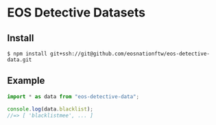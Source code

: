 # EOS Detective Datasets

## Install

```
$ npm install git+ssh://git@github.com/eosnationftw/eos-detective-data.git
```

## Example

```ts
import * as data from "eos-detective-data";

console.log(data.blacklist);
//=> [ 'blacklistmee', ... ]
```